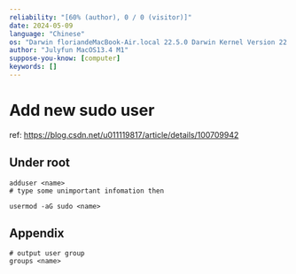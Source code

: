 ```yaml
---
reliability: "[60% (author), 0 / 0 (visitor)]"
date: 2024-05-09
language: "Chinese"
os: "Darwin floriandeMacBook-Air.local 22.5.0 Darwin Kernel Version 22.5.0: Mon Apr 24 20:53:44 PDT 2023; root:xnu-8796.121.2~5/RELEASE_ARM64_T8103 arm64"
author: "Julyfun MacOS13.4 M1"
suppose-you-know: [computer]
keywords: []
---
```


# Add new sudo user

ref: https://blog.csdn.net/u011119817/article/details/100709942

## Under root

```
adduser <name>
# type some unimportant infomation then

usermod -aG sudo <name>
```

## Appendix

```
# output user group
groups <name>
```

